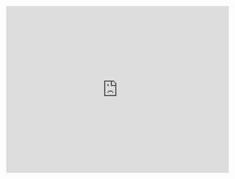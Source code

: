 
<iframe src="https://signdict.org/embed/835-zug/video/951" width="600px" height="450px" frameBorder="0"></iframe>
